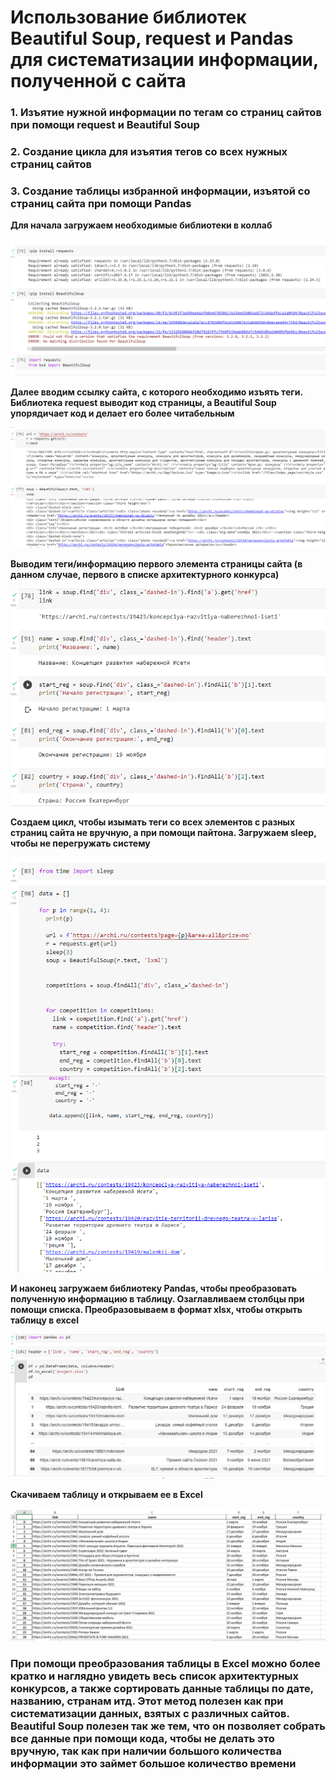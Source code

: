 # Использование библиотек Beautiful Soup, request и Pandas для систематизации информации, полученной с сайта
### 1. Изъятие нужной информации по тегам со страниц сайтов при помощи request и Beautiful Soup
### 2. Создание цикла для изъятия тегов со всех нужных страниц сайтов
### 3. Создание таблицы избранной информации, изъятой со страниц сайта при помощи Pandas

**Для начала загружаем необходимые библиотеки в коллаб**

![](https://github.com/MariaMaximova05/Project/blob/main/1.png)

**Далее вводим ссылку сайта, с которого необходимо изъять теги.
Библиотека request выводит код страницы, а Beautiful Soup упорядичает код и делает его более читабельным**

![](https://github.com/MariaMaximova05/Project/blob/main/2.png)

**Выводим теги/информацию первого элемента страницы сайта (в данном случае, первого в списке архитектурного конкурса)**

![](https://github.com/MariaMaximova05/Project/blob/main/3.png)

**Создаем цикл, чтобы изымать теги со всех элементов с разных страниц сайта не вручную, а при помощи пайтона. Загружаем sleep, чтобы не перегружать систему**

![](https://github.com/MariaMaximova05/Project/blob/main/4.png)
![](https://github.com/MariaMaximova05/Project/blob/main/6.png)

**И наконец загружаем библиотеку Pandas, чтобы преобразовать полученную информацию в таблицу. Озаглавливаем столбцы при помощи списка. Преобразовываем в формат xlsx, чтобы открыть таблицу в excel**

![](https://github.com/MariaMaximova05/Project/blob/main/7.png)

**Скачиваем таблицу и открываем ее в Excel**

![](https://github.com/MariaMaximova05/Project/blob/main/8.png)

### При помощи преобразования таблицы в Excel можно более кратко и наглядно увидеть весь список архитектурных конкурсов, а также сортировать данные таблицы по дате, названию, странам итд. Этот метод полезен как при систематизации данных, взятых с различных сайтов. Beautiful Soup полезен так же тем, что он позволяет собрать все данные при помощи кода, чтобы не делать это вручную, так как при наличии большого количества информации это займет большое количество времени ###
